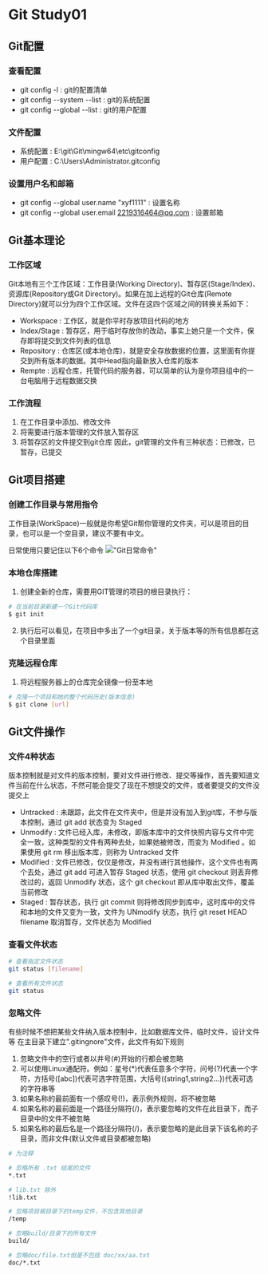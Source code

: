 # Git Study01

<!--more-->
## Git配置
### 查看配置
- git config -l : git的配置清单
- git config  --system --list : git的系统配置
- git config --global --list : git的用户配置
### 文件配置
- 系统配置 : E:\git\Git\mingw64\etc\gitconfig
- 用户配置 : C:\Users\Administrator\.gitconfig
### 设置用户名和邮箱
- git config --global user.name "xyf1111" : 设置名称
- git config --global user.email 2219316464@qq.com : 设置邮箱
## Git基本理论
### 工作区域
Git本地有三个工作区域：工作目录(Working Directory)、暂存区(Stage/Index)、资源库(Repository或Git Directory)。如果在加上远程的Git仓库(Remote Directory)就可以分为四个工作区域。文件在这四个区域之间的转换关系如下：
- Workspace : 工作区，就是你平时存放项目代码的地方
- Index/Stage : 暂存区，用于临时存放你的改动，事实上她只是一个文件，保存即将提交到文件列表的信息
- Repository : 仓库区(或本地仓库)，就是安全存放数据的位置，这里面有你提交到所有版本的数据。其中Head指向最新放入仓库的版本
- Rempte : 远程仓库，托管代码的服务器，可以简单的认为是你项目组中的一台电脑用于远程数据交换
### 工作流程
1. 在工作目录中添加、修改文件
2. 将需要进行版本管理的文件放入暂存区
3. 将暂存区的文件提交到git仓库
因此，git管理的文件有三种状态：已修改，已暂存，已提交
## Git项目搭建
### 创建工作目录与常用指令
工作目录(WorkSpace)一般就是你希望Git帮你管理的文件夹，可以是项目的目录，也可以是一个空目录，建议不要有中文。

日常使用只要记住以下6个命令
!["Git日常命令"](/images/git1.png "Git日常命令")
### 本地仓库搭建
1. 创建全新的仓库，需要用GIT管理的项目的根目录执行：
```bash
# 在当前目录新建一个Git代码库
$ git init
```
2. 执行后可以看见，在项目中多出了一个git目录，关于版本等的所有信息都在这个目录里面
### 克隆远程仓库
1. 将远程服务器上的仓库完全镜像一份至本地
```bash
# 克隆一个项目和她的整个代码历史(版本信息)
$ git clone [url]
```
## Git文件操作
### 文件4种状态
版本控制就是对文件的版本控制，要对文件进行修改、提交等操作，首先要知道文件当前在什么状态，不然可能会提交了现在不想提交的文件，或者要提交的文件没提交上
- Untracked : 未跟踪，此文件在文件夹中，但是并没有加入到git库，不参与版本控制，通过 git add 状态变为 Staged
- Unmodify : 文件已经入库，未修改，即版本库中的文件快照内容与文件中完全一致，这种类型的文件有两种去处，如果她被修改，而变为 Modified 。如果使用 git rm 移出版本库，则称为 Untracked 文件
- Modified : 文件已修改，仅仅是修改，并没有进行其他操作，这个文件也有两个去处，通过 git add 可进入暂存 Staged 状态，使用 git checkout 则丢弃修改过的，返回 Unmodify 状态，这个 git checkout 即从库中取出文件，覆盖当前修改
- Staged : 暂存状态，执行 git commit 则将修改同步到库中，这时库中的文件和本地的文件又变为一致，文件为 UNmodify 状态，执行 git reset HEAD filename 取消暂存，文件状态为 Modified
### 查看文件状态
```bash
# 查看指定文件状态
git status [filename]

# 查看所有文件状态
git status
```
### 忽略文件
有些时候不想把某些文件纳入版本控制中，比如数据库文件，临时文件，设计文件等
在主目录下建立".gitingnore"文件，此文件有如下规则
1. 忽略文件中的空行或者以井号(#)开始的行都会被忽略
2. 可以使用Linux通配符。例如：星号(*)代表任意多个字符，问号(?)代表一个字符，方括号([abc])代表可选字符范围，大括号({string1,string2...})代表可选的字符串等
3. 如果名称的最前面有一个感叹号(!)，表示例外规则，将不被忽略
4. 如果名称的最前面是一个路径分隔符(/)，表示要忽略的文件在此目录下，而子目录中的文件不被忽略
5. 如果名称的最后名是一个路径分隔符(/)，表示要忽略的是此目录下该名称的子目录，而非文件(默认文件或目录都被忽略)
```bash
# 为注释

# 忽略所有 .txt 结尾的文件
*.txt

# lib.txt 除外
!lib.txt

# 忽略项目根目录下的temp文件，不包含其他目录
/temp

# 忽略build/目录下的所有文件
build/

# 忽略doc/file.txt但是不包括 doc/xx/aa.txt
doc/*.txt
```
